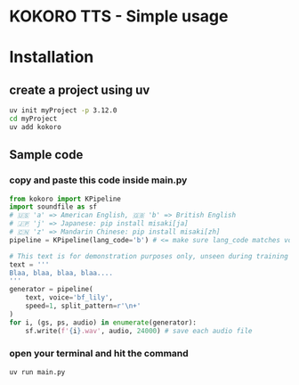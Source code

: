 # KOKORO TTS - Simple usage

# Installation

## create a project using uv

```bash
uv init myProject -p 3.12.0
cd myProject
uv add kokoro
```

## Sample code
### copy and paste this code inside main.py

```python
from kokoro import KPipeline
import soundfile as sf
# 🇺🇸 'a' => American English, 🇬🇧 'b' => British English
# 🇯🇵 'j' => Japanese: pip install misaki[ja]
# 🇨🇳 'z' => Mandarin Chinese: pip install misaki[zh]
pipeline = KPipeline(lang_code='b') # <= make sure lang_code matches voice

# This text is for demonstration purposes only, unseen during training
text = '''
Blaa, blaa, blaa, blaa....
'''
generator = pipeline(
    text, voice='bf_lily',
    speed=1, split_pattern=r'\n+'
)
for i, (gs, ps, audio) in enumerate(generator):
    sf.write(f'{i}.wav', audio, 24000) # save each audio file

```

### open your terminal and hit the command
```bash
uv run main.py
```
